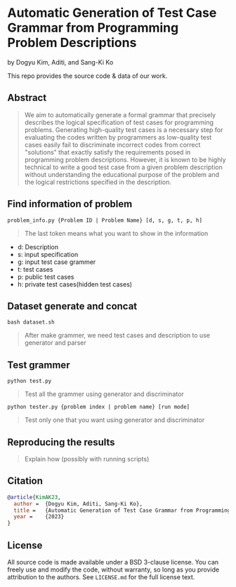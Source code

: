 # Automatic Generation of Test Case Grammar from Programming Problem Descriptions

by
Dogyu Kim,
Aditi, and
Sang-Ki Ko

This repo provides the source code & data of our work.



## Abstract

> We aim to automatically generate a formal grammar that precisely describes the logical specification of test cases for programming problems. Generating high-quality test cases is a necessary step for evaluating the codes written by programmers as low-quality test cases easily fail to discriminate incorrect codes from correct "solutions" that exactly satisfy the requirements posed in programming problem descriptions. However, it is known to be highly technical to write a good test case from a given problem description without understanding the educational purpose of the problem and the logical restrictions specified in the description.

## Find information of problem
```
problem_info.py {Problem ID | Problem Name} [d, s, g, t, p, h]
```
> The last token means what you want to show in the information
  - d: Description
  - s: input specification
  - g: input test case grammer
  - t: test cases
  - p: public test cases
  - h: private test cases(hidden test cases)

## Dataset generate and concat

```
bash dataset.sh
```
> After make grammer, we need test cases and description to use generator and parser

## Test grammer
```
python test.py
```
>Test all the grammer using generator and discriminator

```
python tester.py {problem index | problem name} [run mode]
```
> Test only one that you want using generator and discriminator

## Reproducing the results

> Explain how (possibly with running scripts)


## Citation

```bib
@article{KimAK23,
  author =  {Dogyu Kim, Aditi, Sang-Ki Ko},
  title =   {Automatic Generation of Test Case Grammar from Programming Problem Descriptions},
  year =    {2023}
}
```

## License

All source code is made available under a BSD 3-clause license. You can freely
use and modify the code, without warranty, so long as you provide attribution
to the authors. See `LICENSE.md` for the full license text.
